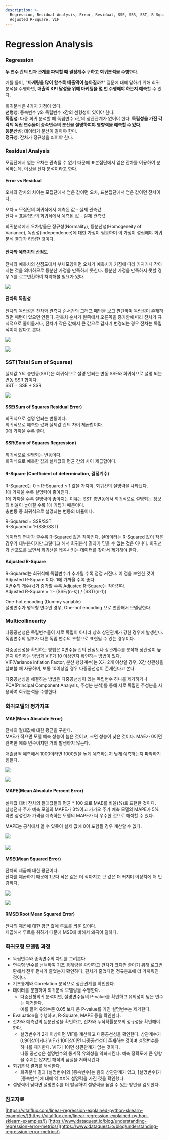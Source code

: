 ```yaml
---
description: >-
  Regression, Residual Analysis, Error, Residual, SSE, SSR, SST, R-Squared,
  Adjusted R-Square, VIF
---
```


# Regression Analysis

### Regression

**두 변수 간의 인과 관계를 파악할 때 결정계수 구하고 회귀분석을 수행**한다.

예를 들어, **"마케팅을 많이 할수록 매출액이 높아질까?**" 질문에 대해 답하기 위해 회귀분석을 수행하면, **매출액 KPI 달성을 위해 마케팅을 몇 번 수행해야 하는지 예측**할 수 있다.

회귀분석은 4가지 가정이 있다.\
**선형성**: 종속변수 y와 독립변수 x간의 선형성이 있어야 한다.\
**독립성**: 다중 회귀 분석할 때 독립변수 x간의 상관관계가 없어야 한다. **독립성을 가진 각각의 독립 변수들이 종속변수의 분산을 설명하여야 영향력을 예측할 수 있다**.\
**등분산성**: 데이터가 분산이 같아야 한다.\
**정규성**: 잔차가 정규성을 띄어야 한다.

### Residual Analysis

모집단에서 얻는 오차는 관측될 수 없기 때문에 표본집단에서 얻은 잔차를 이용하여 분석하는데, 이것을 잔차 분석이라고 한다.

#### Error vs Residual

오차와 잔차의 차이는 모집단에서 얻은 값이면 오차, 표본집단에서 얻은 값이면 잔차이다.

오차 = 모집단의 회귀식에서 예측된 값 - 실제 관측값\
잔차 = 표본집단의 회귀식에서 예측된 값 - 실제 관측값

회귀분석에서 오차항들은 정규성(Normality), 등분산성(Homogeneity of Variance), 독립성(Independence)에 대한 가정이 필요하며 이 가정이 성립해야 회귀분석 결과가 타당한 것이다.

#### 잔차와 예측치의 산점도

잔차와 예측치의 산점도에서 부채모양이면 오차가 예측치가 커짐에 따라 커지거나 작아지는 것을 의미하므로 등분산 가정을 만족하지 못한다. 등분산 가정을 만족하지 못할 경우 Y를 로그변환하여 처리해볼 필요가 있다.

![](https://media.vlpt.us/images/ubiradio/post/11ff4a86-d8bb-4379-8d91-f1eb768fce23/image.png)

#### 잔차의 독립성

잔차의 독립성은 잔차와 관측치 순서간의 그래프 패턴을 보고 판단하며 독립성이 존재하려면 패턴이 있으면 안된다. 관측치 순서가 왼쪽에서 오른쪽을 증가함에 따라 잔차가 규칙적으로 줄어들거나, 잔차가 작은 값에서 큰 값으로 갑자기 변경되는 경우 잔차는 독립적이지 않다고 본다.

![](https://media.vlpt.us/images/ubiradio/post/edcc76c3-1da1-43c4-bf55-8d88d7cf50b4/residual\_02.jpg)

![](https://media.vlpt.us/images/ubiradio/post/273d1b7c-e3f6-455b-846d-3b677e3a25e2/residual\_01.jpg)

### SST(Total Sum of Squares)

실제값 Y의 총변동(SST)은 회귀식으로 설명 안되는 변동 SSE와 회귀식으로 설명 되는 변동 SSR 합이다.\
SST = SSE + SSR

![](https://media.vlpt.us/images/ubiradio/post/b8c3cc3a-e26b-4fe7-947e-47d74dd1b11e/sst.jpg)

#### SSE(Sum of Squares Residual Error)

회귀식으로 설명 안되는 변동이다.\
회귀식으로 예측한 값과 실제값 간의 차이 제곱합이다.\
0에 가까울 수록 좋다.

#### SSR(Sum of Squares Regression)

회귀식으로 설명되는 변동이다.\
회귀식으로 예측한 값과 실제값의 평균 간의 차이 제곱합이다.

#### R-Square (Coefficient of determination, 결정계수)

R-Squared는 0 ≤ R-Squared ≤ 1 값을 가지며, 회귀선의 설명력을 나타낸다. \
1에 가까울 수록 설명력이 좋아진다. \
1에 가까울 수록 설명력이 좋아지는 이유는 SST 총변동에서 회귀식으로 설명되는 정보의 비율이 높아질 수록 1에 가깝기 때문이다.\
총변동 중 회귀식으로 설명되는 변동의 비율이다.

R-Squared = SSR/SST\
R-Squared = 1-(SSE/SST)

데이터의 편차가 클수록 R-Squared 값은 작아진다. 실데이터는 R-Squared 값이 작은 경우가 대부분이지만 그렇다고 해서 회귀분석 결과가 믿을 수 없는 것은 아니다. 회귀선과 산포도를 보면서 회귀선을 왜곡시키는 데이터를 찾아서 제거해야 한다.

#### Adjusted R-Square

R-Squared는 회귀식에 독립변수가 추가될 수록 점점 커진다. 이 점을 보완한 것이 Adjusted R-Square 이다. 1에 가까울 수록 좋다.\
X변수의 개수(k)가 증가할 수록 Adjusted R-Square는 작아진다.\
Adjusted R-Square = 1 - (SSE/(n-k)) / (SST/(n-1))

One-hot encoding (Dummy variable)\
설명변수가 명목형 변수인 경우, One-hot encoding 으로 변환해서 모델링한다.

### Multicollinearity

다중공선성은 독립변수들이 서로 독립이 아니라 상호 상관관계가 강한 경우에 발생한다. 독립변수의 일부가 다른 독립 변수의 조합으로 표현될 수 있는 경우이다.

다중공선성을 확인하는 방법은 X변수들 간의 산점도나 상관계수를 분석해 상관성이 높은지 확인하는 방법과 VIF가 10 이상인지 확인하는 방법이 있다.\
VIF(Variance inflation Factor, 분산 팽창계수)는 X가 2개 이상일 경우, X간 상관성을 살펴볼 때 사용하며, 보통 10이상일 경우 다중공선성이 존재한다고 본다.

다중공선성을 해결하는 방법은 다중공선성이 있는 독립변수 하나를 제거하거나 PCA(Principal Component Analysis, 주성분 분석)를 통해 서로 독립인 주성분을 사용하여 회귀분석을 수행한다.

### 회귀모델의 평가지표

#### MAE(Mean Absolute Error)

잔차의 절대값에 대한 평균을 구한다.\
MAE가 작으면 모델 예측 성능이 높은 것이고, 크면 성능이 낮은 것이다. MAE가 0이면 완벽한 에측 변수이지만 거의 발생하지 않는다.

매출금액 예측에서 1000이라면 1000원을 높게 예측하는지 낮게 예측하는지 파악하기 힘들다.

![](https://media.vlpt.us/images/ubiradio/post/c1a9bded-ecdd-4da1-a6cd-42f92af06079/mae\_01.jpg)

![](https://media.vlpt.us/images/ubiradio/post/a1aaacaf-d144-449b-862e-3934a9f7cf49/mae\_02.jpg)

#### MAPE(Mean Absolute Percent Error)

실제값 대비 잔차의 절대값들의 평균 \* 100 으로 MAE를 비율(%)로 표현한 것이다. \
삼성전자 주가 예측 모델의 MAPE가 3%이고 카카오 주가 예측 모델의 MAPE가 5% 라면 삼성전자 가격을 예측하는 모델의 MAPE가 더 우수한 것으로 해석할 수 있다.

MAPE는 공식에서 알 수 있듯이 실제 값에 0이 포함될 경우 계산할 수 없다.

![](https://media.vlpt.us/images/ubiradio/post/8d720314-e400-4cc1-8f03-d662466d6b82/mape\_01.jpg)

####

![](https://media.vlpt.us/images/ubiradio/post/73f5570e-66ba-4bf5-bb0c-76c44e3e8250/mape\_02.jpg)

#### MSE(Mean Squared Error)

잔차의 제곱에 대한 평균이다. \
잔차를 제곱하기 때문에 1보다 작은 값은 더 작아지고 큰 값은 더 커지며 이상치에 더 민감하다.

![](https://media.vlpt.us/images/ubiradio/post/05730c36-c94c-4b86-82f7-d74757135057/mse\_01.jpg)

![](https://media.vlpt.us/images/ubiradio/post/791edcc7-83c0-4f17-a7db-b9e57e588d53/mse\_02.jpg)

#### RMSE(Root Mean Squared Error)

잔차의 제곱에 대한 평균 값에 루트를 씌운 값이다. \
제곱해서 루트를 취하기 때문에 MSE에 비해서 왜곡이 덜하다.

### 회귀모형 모델링 과정

* 독립변수와 종속변수의 차트를 그려본다.
* 연속형 변수를 선택하여 기초 통계량을 확인하고 편차가 크다면 줄이기 위해 로그변환해서 전후 편차가 줄었는지 확인하다. 편차가 줄었다면 정규분포에 더 가까워진 것이다.
* 기초통계와 Correlation 분석으로 상관관계를 확인한다.
* 데이터를 분할하여 회귀분석 모델링을 수행한다.
  * 다중선형회귀 분석이면, 설명변수들의 P-value를 확인하고 유의성이 낮은 변수는 제거한다. \
    예를 들어 유의수준 0.05 보다 큰 P-value를 가진 설명변수는 제거한다.
* Evaluation을 수행하고, R-Square, MAPE 등을 확인한다.
* 잔차와 예측값의 등분산성을 확인하고, 잔차와 누적확률분포의 정규성을 확인해야 한다.
  * 설명변수가 2개 이상이면 VIF를 계산하고 다중공선성을 확인한다. 상관계수가 0.9이상이거나 VIF가 10이상이면 다중공선성이 존재하는 것이며 설명변수를 하나를 제거한다. VIF가 1이면 상관관계가 없는 것이다.\
    다중 공선성은 설명변수의 통계적 유의성을 악화시킨다. 예측 정확도에 큰 영향을 주지는 않지만 해석의 품질을 저하시킨다.
* 회귀분석 결과를 해석한다.
  * 회귀분석 결과 \[설명변수]와 \[종속변수]는 음의 상관관계가 있고, \[설명변수]가 \[종속변수]에 대해 약 XX% 설명력을 가진 것을 확인했다.
* 설명력이 낮다면 설명변수를 더 발굴하여 설명력을 높일 수 있는 방안을 검토한다.

### 참고자료

[https://vitalflux.com/linear-regression-explained-python-sklearn-examples/](https://vitalflux.com/linear-regression-explained-python-sklearn-examples/)\
[https://www.dataquest.io/blog/understanding-regression-error-metrics/](https://www.dataquest.io/blog/understanding-regression-error-metrics/)

